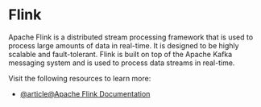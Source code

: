 # Flink

Apache Flink is a distributed stream processing framework that is used to process large amounts of data in real-time. It is designed to be highly scalable and fault-tolerant. Flink is built on top of the Apache Kafka messaging system and is used to process data streams in real-time.

Visit the following resources to learn more:

- [@article@Apache Flink Documentation](https://flink.apache.org/)